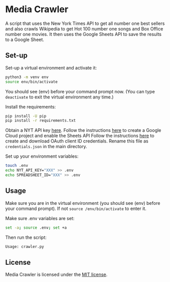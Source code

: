 # Media Crawler

A script that uses the New York Times API to get all number one best sellers and also crawls Wikipedia to get Hot 100 number one songs and Box Office number one movies. It then uses the Google Sheets API to save the results to a Google Sheet.

## Set-up

Set-up a virtual environment and activate it:

```bash
python3 -m venv env
source env/bin/activate
```

You should see (env) before your command prompt now. (You can type `deactivate` to exit the virtual environment any time.)

Install the requirements:

```bash
pip install -U pip
pip install -r requirements.txt
```

Obtain a NYT API key [here](https://developer.nytimes.com/get-started).
Follow the instructions [here](https://developers.google.com/workspace/guides/create-project) to create a Google Cloud project and enable the Sheets API
Follow the instructions [here](https://developers.google.com/workspace/guides/create-credentials#oauth-client-id) to create and download OAuth client ID credentials.  Rename this file as `credentials.json` in the main directory.

Set up your environment variables:

```bash
touch .env
echo NYT_API_KEY="XXX" >> .env
echo SPREADSHEET_ID="XXX" >> .env
```

## Usage

Make sure you are in the virtual environment (you should see (env) before your command prompt). If not `source /env/bin/activate` to enter it.

Make sure .env variables are set:

```bash
set -a; source .env; set +a
```

Then run the script:

```bash
Usage: crawler.py
```

## License

Media Crawler is licensed under the [MIT license](https://github.com/danrneal/media-crawler/blob/master/LICENSE).

